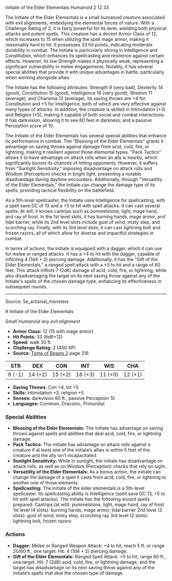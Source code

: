 <MonsterName/>Initiate of the Elder Elementals</MonsterName>
<CreatureType/>Humanoid</CreatureType>
<CR/>2</CR>
<AC/>12</AC>
<HP/>33</HP>
<summary>The Initiate of the Elder Elementals is a small humanoid creature associated with evil alignments, embodying the elemental forces of nature. With a Challenge Rating of 2, it is fairly powerful for its level, wielding both physical attacks and potent spells. This creature has a decent Armor Class of 12, which increases to 15 when utilizing the spell mage armor, making it reasonably hard to hit. It possesses 33 hit points, indicating moderate durability in combat. The Initiate is particularly strong in Intelligence and Constitution, which enhances its spellcasting and resilience against certain effects. However, its low Strength makes it physically weak, representing a significant vulnerability in melee engagements. Notably, it has several special abilities that provide it with unique advantages in battle, particularly when working alongside allies.</summary>

<detail>

The Initiate has the following attributes: Strength 9 (very bad), Dexterity 14 (good), Constitution 15 (good), Intelligence 16 (very good), Wisdom 11 (average), and Charisma 12 (average). Its saving throws are +4 for Constitution and +5 for Intelligence, both of which are very effective against many types of attacks. In addition, the creature is skilled in Intimidation (+3) and Religion (+5), making it capable of both social and combat interactions. It has darkvision, allowing it to see 60 feet in darkness, and a passive Perception score of 10.

The Initiate of the Elder Elementals has several special abilities that enhance its performance in combat. The "Blessing of the Elder Elementals" grants it advantage on saving throws against damage from acid, cold, fire, or lightning, making it resilient against those elemental types. "Pack Tactics" allows it to have advantage on attack rolls when an ally is nearby, which significantly boosts its chances of hitting opponents. However, it suffers from "Sunlight Sensitivity," imposing disadvantage on attack rolls and Wisdom (Perception) checks in bright light, presenting a notable disadvantage during daytime encounters. Additionally, through "Versatility of the Elder Elementals," the Initiate can change the damage type of its spells, providing tactical flexibility on the battlefield.

As a 5th-level spellcaster, the Initiate uses Intelligence for spellcasting, with a spell save DC of 13 and a +5 to hit with spell attacks. It can cast several spells: At will, it knows cantrips such as pummelstone, light, mage hand, and ray of frost. In the 1st level slots, it has burning hands, mage armor, and tidal barrier, while its 2nd level slots include gust of wind, misty step, and scorching ray. Finally, with its 3rd level slots, it can cast lightning bolt and frozen razors, all of which allow for diverse and impactful strategies in combat.

In terms of actions, the Initiate is equipped with a dagger, which it can use for melee or ranged attacks. It has a +4 to hit with the dagger, capable of inflicting 4 (1d4 + 2) piercing damage. Additionally, it has the "Gift of the Elder Elementals," a ranged spell attack with a +5 to hit and a range of 60 feet. This attack inflicts 7 (2d6) damage of acid, cold, fire, or lightning, while also disadvantaging the target on its next saving throw against any of the Initiate's spells of the chosen damage type, enhancing its effectiveness in subsequent rounds.</detail>



---

Source: 5e_artisinal_monsters

<statblock>
# Initiate of the Elder Elementals

*Small* *Humanoid* *any evil alignment*

- **Armor Class:** 12 (15 with mage armor)
- **Hit Points:** 33 (6d6+12)
- **Speed:** walk 30 ft.
- **Challenge Rating:** 2 (450 XP)
- **Source:** [Tome of Beasts 2](https://koboldpress.com/kpstore/product/tome-of-beasts-2-for-5th-edition) page 216

| STR | DEX | CON | INT | WIS | CHA |
| --- | --- | --- | --- | --- | --- |
| 9 (-1) | 14 (+2) | 15 (+2) | 16 (+3) | 11 (+0) | 12 (+1) |

- **Saving Throws**: Con +4, Int +5
- **Skills:** intimidation +3, religion +5
- **Senses:** darkvision 60 ft., passive Perception 10
- **Languages:** Common, Draconic, Primordial

### Special Abilities

- **Blessing of the Elder Elementals:** The initiate has advantage on saving throws against spells and abilities that deal acid, cold, fire, or lightning damage.
- **Pack Tactics:** The initiate has advantage on attack rolls against a creature if at least one of the initiate’s allies is within 5 feet of the creature and the ally isn’t incapacitated.
- **Sunlight Sensitivity:** While in sunlight, the initiate has disadvantage on attack rolls, as well as on Wisdom (Perception) checks that rely on sight.
- **Versatility of the Elder Elementals:** As a bonus action, the initiate can change the damage of a spell it casts from acid, cold, fire, or lightning to another one of those elements.
- **Spellcasting:** The initiate of the elder elementals is a 5th-level spellcaster. Its spellcasting ability is Intelligence (spell save DC 13, +5 to hit with spell attacks). The initiate has the following wizard spells prepared:
Cantrips (at will): pummelstone, light, mage hand, ray of frost
1st level (4 slots): burning hands, mage armor, tidal barrier
2nd level (3 slots): gust of wind, misty step, scorching ray
3rd level (2 slots): lightning bolt, frozen razors

### Actions

- **Dagger:** Melee or Ranged Weapon Attack: +4 to hit, reach 5 ft. or range 20/60 ft., one target. Hit: 4 (1d4 + 2) piercing damage.
- **Gift of the Elder Elementals:** Ranged Spell Attack: +5 to hit, range 60 ft., one target. Hit: 7 (2d6) acid, cold, fire, or lightning damage, and the target has disadvantage on its next saving throw against any of the initiate’s spells that deal the chosen type of damage.


</statblock>


